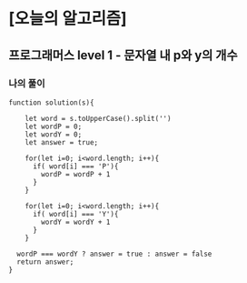 
# [오늘의 알고리즘]

  

## 프로그래머스 level 1 - 문자열 내 p와 y의 개수

  

### 나의 풀이

  
    function solution(s){
    
        let word = s.toUpperCase().split('')
        let wordP = 0;
        let wordY = 0;
        let answer = true;
      
        for(let i=0; i<word.length; i++){
          if( word[i] === 'P'){
            wordP = wordP + 1
          }
        }
      
        for(let i=0; i<word.length; i++){
          if( word[i] === 'Y'){
            wordY = wordY + 1
          }
        }
      
      wordP === wordY ? answer = true : answer = false
      return answer;
    } 
